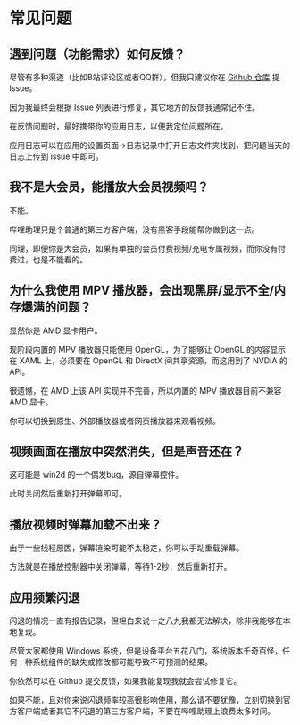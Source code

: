 # 常见问题

## 遇到问题（功能需求）如何反馈？

尽管有多种渠道（比如B站评论区或者QQ群），但我只建议你在 [Github 仓库](https://github.com/Richasy/Bili.Copilot/issues) 提 Issue。

因为我最终会根据 Issue 列表进行修复，其它地方的反馈我通常记不住。

在反馈问题时，最好携带你的应用日志，以便我定位问题所在。

应用日志可以在应用的设置页面->日志记录中打开日志文件夹找到，把问题当天的日志上传到 issue 中即可。

## 我不是大会员，能播放大会员视频吗？

不能。

哔哩助理只是个普通的第三方客户端，没有黑客手段能帮你做到这一点。

同理，即便你是大会员，如果有单独的会员付费视频/充电专属视频，而你没有付费过，也是不能看的。

## 为什么我使用 MPV 播放器，会出现黑屏/显示不全/内存爆满的问题？

显然你是 AMD 显卡用户。

现阶段内置的 MPV 播放器只能使用 OpenGL，为了能够让 OpenGL 的内容显示在 XAML 上，必须要在 OpenGL 和 DirectX 间共享资源，而这用到了 NVDIA 的 API。

很遗憾，在 AMD 上该 API 实现并不完善，所以内置的 MPV 播放器目前不兼容 AMD 显卡。

你可以切换到原生、外部播放器或者网页播放器来观看视频。

## 视频画面在播放中突然消失，但是声音还在？

这可能是 win2d 的一个偶发bug，源自弹幕控件。

此时关闭然后重新打开弹幕即可。

## 播放视频时弹幕加载不出来？

由于一些线程原因，弹幕渲染可能不太稳定，你可以手动重载弹幕。

方法就是在播放控制器中关闭弹幕，等待1-2秒，然后重新打开。

## 应用频繁闪退

闪退的情况一直有报告记录，但坦白来说十之八九我都无法解决，除非我能够在本地复现。

尽管大家都使用 Windows 系统，但是设备平台五花八门，系统版本千奇百怪，任何一种系统组件的缺失或修改都可能导致不可预测的结果。

你依然可以在 Github 提交反馈，如果我能复现我就会尝试修复它。

如果不能，且对你来说闪退频率较高很影响使用，那么请不要犹豫，立刻切换到官方客户端或者其它不闪退的第三方客户端，不要在哔哩助理上浪费太多时间。